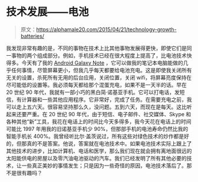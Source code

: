 # 技术发展——电池

> 原文：<https://alphamale20.com/2015/04/21/technology-growth-batteries/>

我发现非常有趣的是，不同的事物在技术上比其他事物发展得更快，即使它们是同一事物的两个组成部分。例如，手机技术已经在很大程度上提高了，比电池技术快得多。今天有了我的 [Android Galaxy Note](http://www.sublimeyourtime.com/2014/04/05/review-galaxy-note-3-smartphone/) ，它可以做我的笔记本电脑能做的几乎任何事情，尽管屏幕更小，但我几乎每天都要给电池充电。这是即使我关闭所有无关的设置，杀死所有无用的后台应用，关闭位置，关闭 wifi，将屏幕亮度保持在尽可能低的设置等。我必须每天都给那个混蛋充电，如果不是一天半的话。早在 20 世纪 90 年代，我就有一部小巧的黑白简·诺基亚手机。它可以打电话，发短信，有计算器和一些其他应用程序。它非常好，完成了任务。在需要充电之前，我可以走上五六天。很容易坚持那么久，没问题。五到六天，而现在是每天。这比听起来还要严重。在 20 世纪 90 年代，由于短信、电子邮件、社交媒体、Skype 和各种其他“新”工具，我花在电话上的时间比今天多得多，我今天花在电话上的时间可能比 1997 年用我的旧诺基亚手机少 90%，但那部手机的电池寿命仍然比我的智能手机长 400%。我曾经听比尔·盖茨说过，所有这些对绿色技术的炒作都是好的，但那真的不是答案。他说，答案就在电池技术中。如果电池技术实际上跟上了其他技术的进步，比如计算机、电话和医学，那么我们现在就会拥有离地面很远的太阳能供电的房屋以及零汽油电池驱动的汽车。我们已经发明了所有其他必要的技术，让一些真正美妙的事情发生；只是因为一些奇怪的原因，电池技术落后了。那不是很有趣吗？